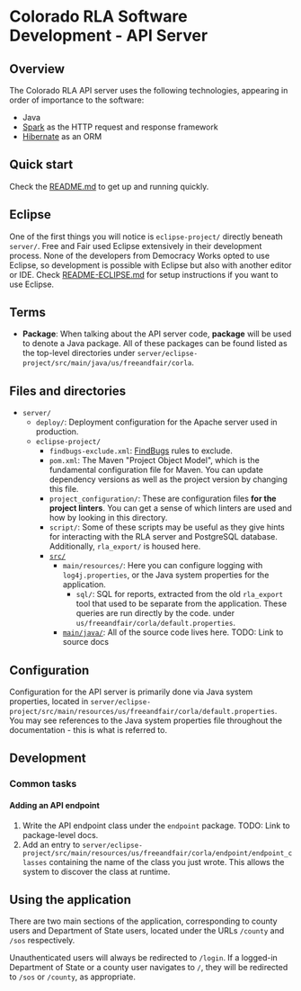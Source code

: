 # Colorado RLA Software Development - API Server

## Overview

The Colorado RLA API server uses the following technologies, appearing in order
of importance to the software:

- Java
- [Spark][spark] as the HTTP request and response framework
- [Hibernate][hibernate] as an ORM

## Quick start

Check the [README.md](../../server/eclipse-project/README.md) to get up and
running quickly.

## Eclipse

One of the first things you will notice is `eclipse-project/` directly beneath
`server/`. Free and Fair used Eclipse extensively in their development process.
None of the developers from Democracy Works opted to use Eclipse, so development
is possible with Eclipse but also with another editor or IDE. Check
[README-ECLIPSE.md](../../server/README-ECLIPSE.md) for setup instructions if
you want to use Eclipse.

## Terms

- **Package**: When talking about the API server code, **package** will be used
  to denote a Java package. All of these packages can be found listed as the
  top-level directories under
  `server/eclipse-project/src/main/java/us/freeandfair/corla`.

## Files and directories

- `server/`
  - `deploy/`: Deployment configuration for the Apache server used in
    production.
  - `eclipse-project/`
    - `findbugs-exclude.xml`: [FindBugs][findbugs] rules to exclude.
    - `pom.xml`: The Maven "Project Object Model", which is the fundamental
      configuration file for Maven. You can update dependency versions as well
      as the project version by changing this file.
    - `project_configuration/`: These are configuration files **for the project
      linters**. You can get a sense of which linters are used and how by
      looking in this directory.
    - `script/`: Some of these scripts may be useful as they give hints for
      interacting with the RLA server and PostgreSQL database. Additionally,
      `rla_export/` is housed here.
    - [`src/`][source-guide]
      - `main/resources/`: Here you can configure logging with
        `log4j.properties`, or the Java system properties for the application.
        - `sql/`: SQL for reports, extracted from the old `rla_export` tool that
          used to be separate from the application. These queries are run
          directly by the code.
      under `us/freeandfair/corla/default.properties`.
      - [`main/java/`][source-guide]: All of the source code lives here. TODO: Link to source
        docs

## Configuration

Configuration for the API server is primarily done via Java system properties,
located in
`server/eclipse-project/src/main/resources/us/freeandfair/corla/default.properties`.
You may see references to the Java system properties file throughout the
documentation - this is what is referred to.

## Development

### Common tasks

#### Adding an API endpoint

1. Write the API endpoint class under the `endpoint` package. TODO: Link to
   package-level docs.
2. Add an entry to
   `server/eclipse-project/src/main/resources/us/freeandfair/corla/endpoint/endpoint_classes`
   containing the name of the class you just wrote. This allows the system to
   discover the class at runtime.

## Using the application

There are two main sections of the application, corresponding to county users
and Department of State users, located under the URLs `/county`
and `/sos` respectively.

Unauthenticated users will always be redirected to `/login`. If a logged-in
Department of State or a county user navigates to `/`, they will be redirected
to `/sos` or `/county`, as appropriate.

[findbugs]: http://findbugs.sourceforge.net/
[hibernate]: http://hibernate.org/
[source-guide]: source-guide.md
[spark]: http://sparkjava.com/
